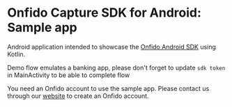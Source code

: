 # Onfido Capture SDK for Android: Sample app

Android application intended to showcase the [Onfido Android SDK](https://github.com/onfido/onfido-android-sdk) using Kotlin.

Demo flow emulates a banking app, please don't forget to update `sdk token` in MainActivity to be able to complete flow

You need an Onfido account to use the sample app. Please contact us through our [website](https://onfido.com/signup) to create an Onfido account.